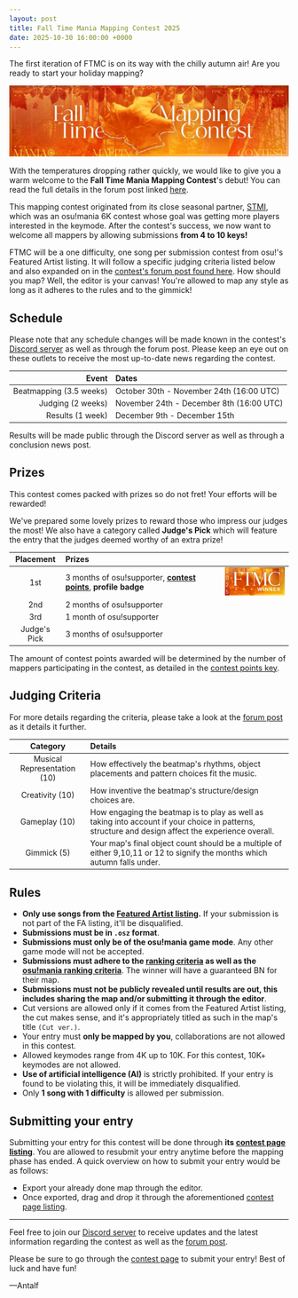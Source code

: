 ```yaml
---
layout: post
title: Fall Time Mania Mapping Contest 2025
date: 2025-10-30 16:00:00 +0000
---
```


The first iteration of FTMC is on its way with the chilly autumn air! Are you ready to start your holiday mapping?

![](wiki/shared/news/2025-10-30-fall-time-mania-mapping-contest/banner.jpg)

With the temperatures dropping rather quickly, we would like to give you a warm welcome to the **Fall Time Mania Mapping Contest**'s debut! You can read the full details in the forum post linked [here](https://osu.ppy.sh/community/forums/topics/2145873?n=1).

This mapping contest originated from its close seasonal partner, [STMI](https://osu.ppy.sh/community/forums/topics/2050785?n=1), which was an osu!mania 6K contest whose goal was getting more players interested in the keymode. After the contest's success, we now want to welcome all mappers by allowing submissions **from 4 to 10 keys!**

FTMC will be a one difficulty, one song per submission contest from osu!'s Featured Artist listing. It will follow a specific judging criteria listed below and also expanded on in the [contest's forum post found here](https://osu.ppy.sh/community/forums/topics/2145873?n=1). How should you map? Well, the editor is your canvas! You're allowed to map any style as long as it adheres to the rules and to the gimmick!

## Schedule

Please note that any schedule changes will be made known in the contest's [Discord server](https://discord.gg/p8bwdrjExr) as well as through the forum post. Please keep an eye out on these outlets to receive the most up-to-date news regarding the contest.

| Event | Dates |
| --: | :-- |
| Beatmapping (3.5 weeks) | October 30th - November 24th (16:00 UTC) |
| Judging (2 weeks) | November 24th - December 8th (16:00 UTC) |
| Results (1 week) | December 9th - December 15th |

Results will be made public through the Discord server as well as through a conclusion news post.

## Prizes

This contest comes packed with prizes so do not fret! Your efforts will be rewarded!

We've prepared some lovely prizes to reward those who impress our judges the most! We also have a category called **Judge's Pick** which will feature the entry that the judges deemed worthy of an extra prize!

| Placement | Prizes |  |
| :-: | :-- | :-- |
| 1st | 3 months of osu!supporter, **[contest points](/wiki/Contests/Contest_points)**, **profile badge** | ![Badge](wiki/shared/news/2025-10-30-fall-time-mania-mapping-contest/badge.jpg) |
| 2nd | 2 months of osu!supporter |  |
| 3rd | 1 month of osu!supporter |  |
| Judge's Pick | 3 months of osu!supporter |  |

The amount of contest points awarded will be determined by the number of mappers participating in the contest, as detailed in the [contest points key](/wiki/Contests/Contest_points#points-key).

## Judging Criteria

For more details regarding the criteria, please take a look at the [forum post](https://osu.ppy.sh/community/forums/topics/2145873?n=1) as it details it further.

| Category | Details |
| :-: | :-- |
| Musical Representation (10) | How effectively the beatmap's rhythms, object placements and pattern choices fit the music. |
| Creativity (10) | How inventive the beatmap's structure/design choices are. |
| Gameplay (10) | How engaging the beatmap is to play as well as taking into account if your choice in patterns, structure and design affect the experience overall. |
| Gimmick (5) | Your map's final object count should be a multiple of either 9,10,11 or 12 to signify the months which autumn falls under. |

## Rules

- **Only use songs from the [Featured Artist listing](https://osu.ppy.sh/beatmaps/artists).** If your submission is not part of the FA listing, it'll be disqualified.
- **Submissions must be in `.osz` format**.
- **Submissions must only be of the osu!mania game mode**. Any other game mode will not be accepted.
- **Submissions must adhere to the [ranking criteria](/wiki/Ranking_Criteria) as well as the [osu!mania ranking criteria](/wiki/Ranking_criteria/osu!mania)**. The winner will have a guaranteed BN for their map.
- **Submissions must not be publicly revealed until results are out, this includes sharing the map and/or submitting it through the editor**.
- Cut versions are allowed only if it comes from the Featured Artist listing, the cut makes sense, and it's appropriately titled as such in the map's title `(Cut ver.)`.
- Your entry must **only be mapped by you**, collaborations are not allowed in this contest.
- Allowed keymodes range from 4K up to 10K. For this contest, 10K+ keymodes are not allowed.
- **Use of artificial intelligence (AI)** is strictly prohibited. If your entry is found to be violating this, it will be immediately disqualified.
- Only **1 song with 1 difficulty** is allowed per submission.

## Submitting your entry

Submitting your entry for this contest will be done through **its [contest page listing]()**. You are allowed to resubmit your entry anytime before the mapping phase has ended. A quick overview on how to submit your entry would be as follows:

- Export your already done map through the editor.
- Once exported, drag and drop it through the aforementioned [contest page listing]().

---

Feel free to join our [Discord server](https://discord.gg/p8bwdrjExr) to receive updates and the latest information regarding the contest as well as the [forum post](https://osu.ppy.sh/community/forums/topics/2145873?n=1).

Please be sure to go through the [contest page]() to submit your entry! Best of luck and have fun!

—Antalf
